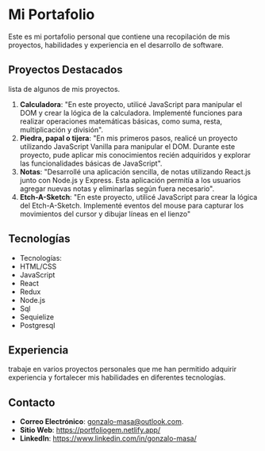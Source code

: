 # Mi Portafolio

Este es mi portafolio personal que contiene una recopilación de mis proyectos, habilidades y experiencia en el desarrollo de software.

## Proyectos Destacados

lista de algunos de mis proyectos.


1. **Calculadora**: "En este proyecto, utilicé JavaScript para manipular el DOM y crear la lógica de la calculadora. Implementé funciones para realizar operaciones matemáticas básicas, como suma, resta, multiplicación y división".
2. **Piedra, papal o tijera**: "En mis primeros pasos, realicé un proyecto utilizando JavaScript Vanilla para manipular el DOM. Durante este proyecto, pude aplicar mis conocimientos recién adquiridos y explorar las funcionalidades básicas de JavaScript".
3. **Notas**: "Desarrollé una aplicación sencilla, de notas utilizando React.js junto con Node.js y Express. Esta aplicación permitía a los usuarios agregar nuevas notas y eliminarlas según fuera necesario".
4. **Etch-A-Sketch**: "En este proyecto, utilicé JavaScript para crear la lógica del Etch-A-Sketch. Implementé eventos del mouse para capturar los movimientos del cursor y dibujar líneas en el lienzo"

## Tecnologías

  - Tecnologías:
  - HTML/CSS
  - JavaScript
  - React
  - Redux
  - Node.js
  - Sql
  - Sequielize
  - Postgresql

## Experiencia

trabaje en varios proyectos personales que me han permitido adquirir experiencia y fortalecer mis habilidades en diferentes tecnologías.

## Contacto

- **Correo Electrónico**: gonzalo-masa@outlook.com.
- **Sitio Web**: https://portfoliogem.netlify.app/
- **LinkedIn**: https://www.linkedin.com/in/gonzalo-masa/


